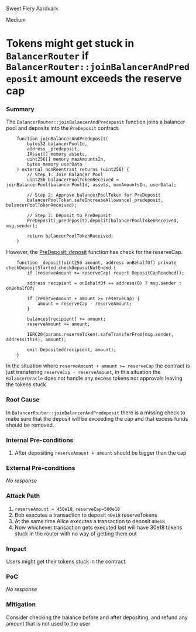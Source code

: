 Sweet Fiery Aardvark

Medium

# Tokens might get stuck in `BalancerRouter` if `BalancerRouter::joinBalancerAndPredeposit` amount exceeds the reserve cap

### Summary

The `BalancerRouter::joinBalancerAndPredeposit` function joins a balancer pool and deposits into the `PreDeposit` contract.

```solidity
    function joinBalancerAndPredeposit(
        bytes32 balancerPoolId,
        address _predeposit,
        IAsset[] memory assets,
        uint256[] memory maxAmountsIn,
        bytes memory userData
    ) external nonReentrant returns (uint256) {
        // Step 1: Join Balancer Pool
        uint256 balancerPoolTokenReceived = joinBalancerPool(balancerPoolId, assets, maxAmountsIn, userData);

        // Step 2: Approve balancerPoolToken for PreDeposit
        balancerPoolToken.safeIncreaseAllowance(_predeposit, balancerPoolTokenReceived);

        // Step 3: Deposit to PreDeposit
        PreDeposit(_predeposit).deposit(balancerPoolTokenReceived, msg.sender);

        return balancerPoolTokenReceived;
    }
```


However, the [PreDeposit::deposit](https://github.com/sherlock-audit/2024-12-plaza-finance/tree/main/plaza-evm/src/PreDeposit.sol#L110-L134) function has check for the reserveCap.


```solidity
    function _deposit(uint256 amount, address onBehalfOf) private checkDepositStarted checkDepositNotEnded {
        if (reserveAmount >= reserveCap) revert DepositCapReached();

        address recipient = onBehalfOf == address(0) ? msg.sender : onBehalfOf;

        if (reserveAmount + amount >= reserveCap) {
            amount = reserveCap - reserveAmount;
        }

        balances[recipient] += amount;
        reserveAmount += amount;

        IERC20(params.reserveToken).safeTransferFrom(msg.sender, address(this), amount);

        emit Deposited(recipient, amount);
    }
```

In the situation where `reserveAmount + amount >= reserveCap` the contract is just transfering `reserveCap - reserveAmount`, in this situation the `BalancerOracle` does not handle any excess tokens nor approvals leaving the tokens stuck


### Root Cause

In `BalancerRouter::joinBalancerAndPredeposit` there is a missing check to make sure that the deposit will be exceeding the cap and that excess funds should be removed.

### Internal Pre-conditions

1.   After depositing `reserveAmount + amount` should be bigger than the cap

### External Pre-conditions

_No response_

### Attack Path

1. `reserveAmount = 450e18`, `reserveCap=500e18`
2. Bob executes a transaction to deposit `40e18` reserveTokens
3. At the same time Alice executes a transaction to deposit `40e18`
4. Now whichever transaction gets executed last will have 30e18 tokens stuck in the router with no way of getting them out

### Impact

Users might get their tokens stuck in the contract.

### PoC

_No response_

### Mitigation

Consider checking the balance before and after depositing, and refund any amount that is not used to the user